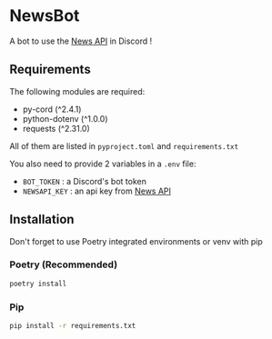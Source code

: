 # NewsBot

A bot to use the [News API]("https://newsapi.org/") in Discord !

## Requirements

The following modules are required:

- py-cord (^2.4.1)
- python-dotenv (^1.0.0)
- requests (^2.31.0)

All of them are listed in `pyproject.toml` and `requirements.txt`

You also need to provide 2 variables in a `.env` file:

- `BOT_TOKEN` : a Discord's bot token
- `NEWSAPI_KEY` : an api key from [News API]("https://newsapi.org/")

## Installation

Don't forget to use Poetry integrated environments or venv with pip

### Poetry (Recommended)

```sh
poetry install
```

### Pip

```sh
pip install -r requirements.txt
```
